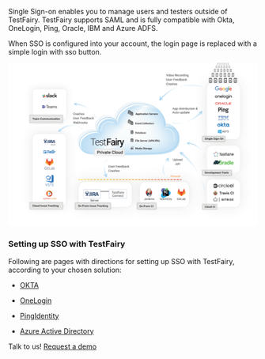 Single Sign-on enables you to manage users and testers outside of TestFairy. 
TestFairy supports SAML and is fully compatible with Okta, OneLogin, Ping, Oracle, IBM and Azure ADFS.

When SSO is configured into your account, the login page is replaced with a simple login with sso button.

![ alt upload](../../img/testfairy_cloud.png)

### Setting up SSO with TestFairy
Following are pages with directions for setting up SSO with TestFairy, according to your chosen solution:

  * [OKTA](https://docs.testfairy.com/Single_Sign-On/OKTA.html)

  * [OneLogin](https://docs.testfairy.com/Single_Sign-On/OneLogin.html)

  * [PingIdentity](https://docs.testfairy.com/Single_Sign-On/Ping_Identity.html)

  * [Azure Active Directory](https://docs.testfairy.com/Single_Sign-On/Azure_Active_Directory.html)

Talk to us! [Request a demo](https://testfairy.com/products/solutions/enterprise#request-a-demo)


